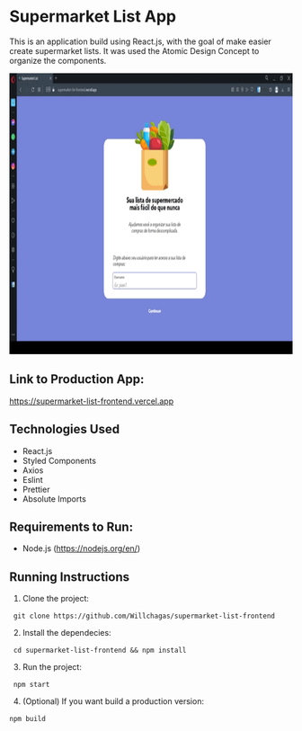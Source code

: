# Supermarket List App

This is an application build using React.js, with the goal of make easier create supermarket lists.
It was used the Atomic Design Concept to organize the components.

<p>
  <img height="500" src="public/list-demo.gif">
</p>

## Link to Production App:

https://supermarket-list-frontend.vercel.app

## Technologies Used

- React.js
- Styled Components
- Axios
- Eslint
- Prettier
- Absolute Imports

## Requirements to Run:

- Node.js (https://nodejs.org/en/)

## Running Instructions

1. Clone the project:

```
 git clone https://github.com/Willchagas/supermarket-list-frontend
```

2. Install the dependecies:

```
 cd supermarket-list-frontend && npm install
```

3. Run the project:

```
 npm start
```

4. (Optional) If you want build a production version:

```
npm build
```
